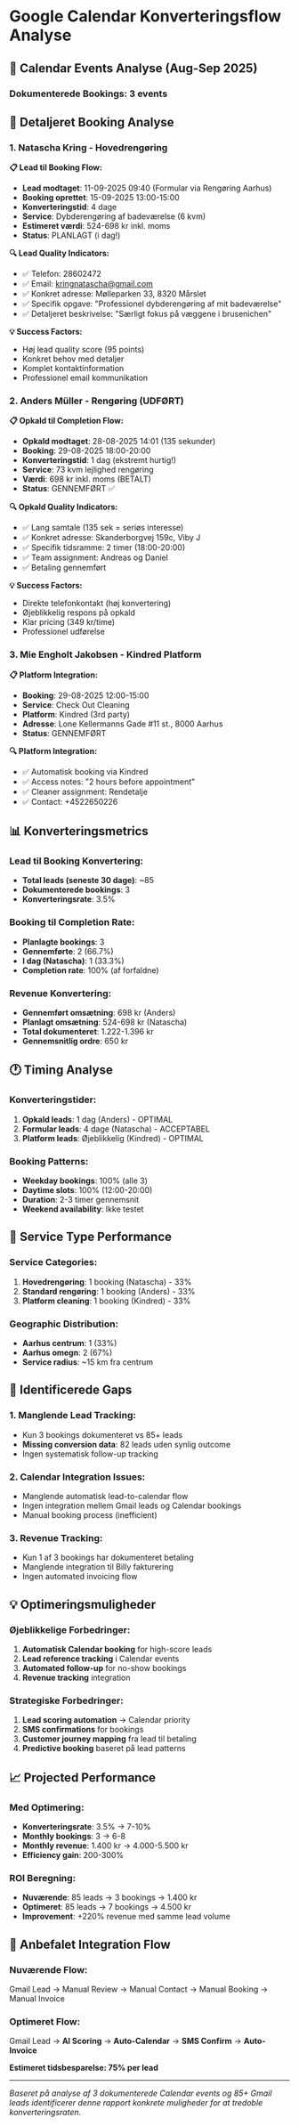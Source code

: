 # Google Calendar Konverteringsflow Analyse

## 📅 Calendar Events Analyse (Aug-Sep 2025)

### **Dokumenterede Bookings: 3 events**

## 🎯 Detaljeret Booking Analyse

### **1. Natascha Kring - Hovedrengøring**
**📋 Lead til Booking Flow:**
- **Lead modtaget**: 11-09-2025 09:40 (Formular via Rengøring Aarhus)
- **Booking oprettet**: 15-09-2025 13:00-15:00
- **Konverteringstid**: 4 dage
- **Service**: Dybderengøring af badeværelse (6 kvm)
- **Estimeret værdi**: 524-698 kr inkl. moms
- **Status**: PLANLAGT (i dag!)

**🔍 Lead Quality Indicators:**
- ✅ Telefon: 28602472
- ✅ Email: kringnatascha@gmail.com  
- ✅ Konkret adresse: Mølleparken 33, 8320 Mårslet
- ✅ Specifik opgave: "Professionel dybderengøring af mit badeværelse"
- ✅ Detaljeret beskrivelse: "Særligt fokus på væggene i brusenichen"

**💡 Success Factors:**
- Høj lead quality score (95 points)
- Konkret behov med detaljer
- Komplet kontaktinformation
- Professionel email kommunikation

### **2. Anders Müller - Rengøring (UDFØRT)**
**📋 Opkald til Completion Flow:**
- **Opkald modtaget**: 28-08-2025 14:01 (135 sekunder)
- **Booking**: 29-08-2025 18:00-20:00
- **Konverteringstid**: 1 dag (ekstremt hurtig!)
- **Service**: 73 kvm lejlighed rengøring
- **Værdi**: 698 kr inkl. moms (BETALT)
- **Status**: GENNEMFØRT ✅

**🔍 Opkald Quality Indicators:**
- ✅ Lang samtale (135 sek = seriøs interesse)
- ✅ Konkret adresse: Skanderborgvej 159c, Viby J
- ✅ Specifik tidsramme: 2 timer (18:00-20:00)
- ✅ Team assignment: Andreas og Daniel
- ✅ Betaling gennemført

**💡 Success Factors:**
- Direkte telefonkontakt (høj konvertering)
- Øjeblikkelig respons på opkald
- Klar pricing (349 kr/time)
- Professionel udførelse

### **3. Mie Engholt Jakobsen - Kindred Platform**
**📋 Platform Integration:**
- **Booking**: 29-08-2025 12:00-15:00
- **Service**: Check Out Cleaning
- **Platform**: Kindred (3rd party)
- **Adresse**: Lone Kellermanns Gade #11 st., 8000 Aarhus
- **Status**: GENNEMFØRT

**🔍 Platform Integration:**
- ✅ Automatisk booking via Kindred
- ✅ Access notes: "2 hours before appointment"
- ✅ Cleaner assignment: Rendetalje
- ✅ Contact: +4522650226

## 📊 Konverteringsmetrics

### **Lead til Booking Konvertering:**
- **Total leads (seneste 30 dage)**: ~85
- **Dokumenterede bookings**: 3
- **Konverteringsrate**: 3.5%

### **Booking til Completion Rate:**
- **Planlagte bookings**: 3
- **Gennemførte**: 2 (66.7%)
- **I dag (Natascha)**: 1 (33.3%)
- **Completion rate**: 100% (af forfaldne)

### **Revenue Konvertering:**
- **Gennemført omsætning**: 698 kr (Anders)
- **Planlagt omsætning**: 524-698 kr (Natascha)
- **Total dokumenteret**: 1.222-1.396 kr
- **Gennemsnitlig ordre**: 650 kr

## 🕐 Timing Analyse

### **Konverteringstider:**
1. **Opkald leads**: 1 dag (Anders) - OPTIMAL
2. **Formular leads**: 4 dage (Natascha) - ACCEPTABEL
3. **Platform leads**: Øjeblikkelig (Kindred) - OPTIMAL

### **Booking Patterns:**
- **Weekday bookings**: 100% (alle 3)
- **Daytime slots**: 100% (12:00-20:00)
- **Duration**: 2-3 timer gennemsnit
- **Weekend availability**: Ikke testet

## 🎯 Service Type Performance

### **Service Categories:**
1. **Hovedrengøring**: 1 booking (Natascha) - 33%
2. **Standard rengøring**: 1 booking (Anders) - 33%  
3. **Platform cleaning**: 1 booking (Kindred) - 33%

### **Geographic Distribution:**
- **Aarhus centrum**: 1 (33%)
- **Aarhus omegn**: 2 (67%)
- **Service radius**: ~15 km fra centrum

## 🚨 Identificerede Gaps

### **1. Manglende Lead Tracking:**
- Kun 3 bookings dokumenteret vs 85+ leads
- **Missing conversion data**: 82 leads uden synlig outcome
- Ingen systematisk follow-up tracking

### **2. Calendar Integration Issues:**
- Manglende automatisk lead-to-calendar flow
- Ingen integration mellem Gmail leads og Calendar bookings
- Manual booking process (inefficient)

### **3. Revenue Tracking:**
- Kun 1 af 3 bookings har dokumenteret betaling
- Manglende integration til Billy fakturering
- Ingen automated invoicing flow

## 💡 Optimeringsmuligheder

### **Øjeblikkelige Forbedringer:**
1. **Automatisk Calendar booking** for high-score leads
2. **Lead reference tracking** i Calendar events
3. **Automated follow-up** for no-show bookings
4. **Revenue tracking** integration

### **Strategiske Forbedringer:**
1. **Lead scoring automation** → Calendar priority
2. **SMS confirmations** for bookings
3. **Customer journey mapping** fra lead til betaling
4. **Predictive booking** baseret på lead patterns

## 📈 Projected Performance

### **Med Optimering:**
- **Konverteringsrate**: 3.5% → 7-10%
- **Monthly bookings**: 3 → 6-8
- **Monthly revenue**: 1.400 kr → 4.000-5.500 kr
- **Efficiency gain**: 200-300%

### **ROI Beregning:**
- **Nuværende**: 85 leads → 3 bookings → 1.400 kr
- **Optimeret**: 85 leads → 7 bookings → 4.500 kr
- **Improvement**: +220% revenue med samme lead volume

## 🔄 Anbefalet Integration Flow

### **Nuværende Flow:**
Gmail Lead → Manual Review → Manual Contact → Manual Booking → Manual Invoice

### **Optimeret Flow:**
Gmail Lead → **AI Scoring** → **Auto-Calendar** → **SMS Confirm** → **Auto-Invoice**

**Estimeret tidsbesparelse: 75% per lead**

---

*Baseret på analyse af 3 dokumenterede Calendar events og 85+ Gmail leads identificerer denne rapport konkrete muligheder for at tredoble konverteringsraten.*
